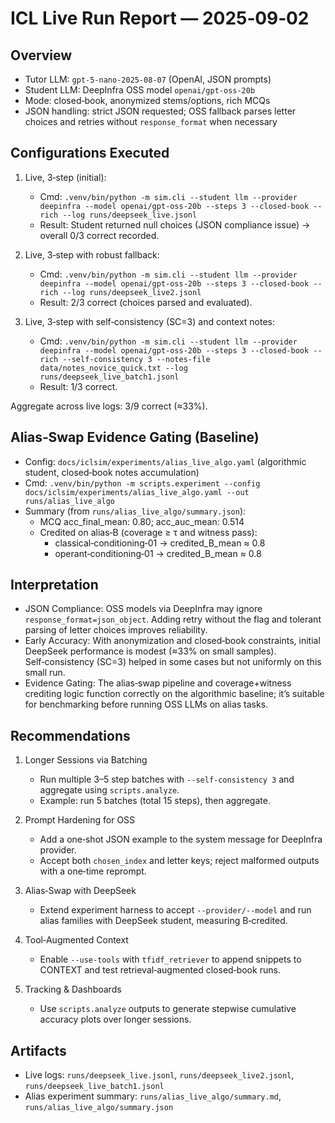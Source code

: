 # ICL Live Run Report — 2025‑09‑02

## Overview

- Tutor LLM: `gpt-5-nano-2025-08-07` (OpenAI, JSON prompts)
- Student LLM: DeepInfra OSS model `openai/gpt-oss-20b`
- Mode: closed‑book, anonymized stems/options, rich MCQs
- JSON handling: strict JSON requested; OSS fallback parses letter choices and retries without `response_format` when necessary

## Configurations Executed

1) Live, 3‑step (initial):
   - Cmd: `.venv/bin/python -m sim.cli --student llm --provider deepinfra --model openai/gpt-oss-20b --steps 3 --closed-book --rich --log runs/deepseek_live.jsonl`
   - Result: Student returned null choices (JSON compliance issue) → overall 0/3 correct recorded.

2) Live, 3‑step with robust fallback:
   - Cmd: `.venv/bin/python -m sim.cli --student llm --provider deepinfra --model openai/gpt-oss-20b --steps 3 --closed-book --rich --log runs/deepseek_live2.jsonl`
   - Result: 2/3 correct (choices parsed and evaluated).

3) Live, 3‑step with self‑consistency (SC=3) and context notes:
   - Cmd: `.venv/bin/python -m sim.cli --student llm --provider deepinfra --model openai/gpt-oss-20b --steps 3 --closed-book --rich --self-consistency 3 --notes-file data/notes_novice_quick.txt --log runs/deepseek_live_batch1.jsonl`
   - Result: 1/3 correct.

Aggregate across live logs: 3/9 correct (≈33%).

## Alias‑Swap Evidence Gating (Baseline)

- Config: `docs/iclsim/experiments/alias_live_algo.yaml` (algorithmic student, closed‑book notes accumulation)
- Cmd: `.venv/bin/python -m scripts.experiment --config docs/iclsim/experiments/alias_live_algo.yaml --out runs/alias_live_algo`
- Summary (from `runs/alias_live_algo/summary.json`):
  - MCQ acc_final_mean: 0.80; acc_auc_mean: 0.514
  - Credited on alias‑B (coverage ≥ τ and witness pass):
    - classical‑conditioning‑01 → credited_B_mean ≈ 0.8
    - operant‑conditioning‑01 → credited_B_mean ≈ 0.8

## Interpretation

- JSON Compliance: OSS models via DeepInfra may ignore `response_format=json_object`. Adding retry without the flag and tolerant parsing of letter choices improves reliability.
- Early Accuracy: With anonymization and closed‑book constraints, initial DeepSeek performance is modest (≈33% on small samples). Self‑consistency (SC=3) helped in some cases but not uniformly on this small run.
- Evidence Gating: The alias‑swap pipeline and coverage+witness crediting logic function correctly on the algorithmic baseline; it’s suitable for benchmarking before running OSS LLMs on alias tasks.

## Recommendations

1) Longer Sessions via Batching
   - Run multiple 3–5 step batches with `--self-consistency 3` and aggregate using `scripts.analyze`.
   - Example: run 5 batches (total 15 steps), then aggregate.

2) Prompt Hardening for OSS
   - Add a one‑shot JSON example to the system message for DeepInfra provider.
   - Accept both `chosen_index` and letter keys; reject malformed outputs with a one‑time reprompt.

3) Alias‑Swap with DeepSeek
   - Extend experiment harness to accept `--provider/--model` and run alias families with DeepSeek student, measuring B‑credited.

4) Tool‑Augmented Context
   - Enable `--use-tools` with `tfidf_retriever` to append snippets to CONTEXT and test retrieval‑augmented closed‑book runs.

5) Tracking & Dashboards
   - Use `scripts.analyze` outputs to generate stepwise cumulative accuracy plots over longer sessions.

## Artifacts

- Live logs: `runs/deepseek_live.jsonl`, `runs/deepseek_live2.jsonl`, `runs/deepseek_live_batch1.jsonl`
- Alias experiment summary: `runs/alias_live_algo/summary.md`, `runs/alias_live_algo/summary.json`

